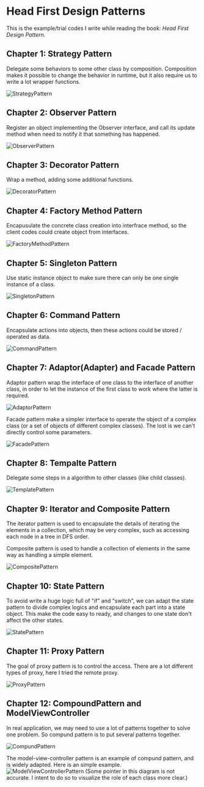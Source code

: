 # Head First Design Patterns

This is the example/trial codes I write while reading the book: *Head First Design Pattern*.

## Chapter 1: Strategy Pattern
Delegate some behaviors to some other class by composition.
Composition makes it possible to change the behavior in runtime, but it also require us to write a lot wrapper functions. 

![StrategyPattern](readme_images/c01_StrategyPattern.png)


## Chapter 2: Observer Pattern
Register an object implementing the Observer interface, and call its update method when need to notify it that something has happened.

![ObserverPattern](readme_images/c02_ObserverPattern.png)


## Chapter 3: Decorator Pattern
Wrap a method, adding some additional functions.

![DecoratorPattern](readme_images/c03_DecoratorPattern.png)


## Chapter 4: Factory Method Pattern
Encapusulate the concrete class creation into interfrace method, so the client codes could create object from interfaces.

![FactoryMethodPattern](readme_images/c04_FactoryMethodPattern.png)


## Chapter 5: Singleton Pattern
Use static instance object to make sure there can only be one single instance of a class.

![SingletonPattern](readme_images/c05_SingletonPattern.png)


## Chapter 6: Command Pattern
Encapsulate actions into objects, then these actions could be stored / operated as data.

![CommandPattern](readme_images/c06_CommandPattern.png)


## Chapter 7: Adaptor(Adapter) and Facade Pattern
Adaptor pattern wrap the interface of one class to the interface of another class, in order to let the instance of the first class to work where the latter is required.

![AdaptorPattern](readme_images/c07_AdaptorPattern.png)

Facade pattern make a simpler interface to operate the object of a complex class (or a set of objects of different complex classes). The lost is we can't directly control some parameters.

![FacadePattern](readme_images/c07_FacadePattern.png)


## Chapter 8: Tempalte Pattern
Delegate some steps in a algorithm to other classes (like child classes).

![TemplatePattern](readme_images/c08_TemplatePattern.png)


## Chapter 9: Iterator and Composite Pattern
The iterator pattern is used to encapsulate the details of iterating the elements in a collection, which may be very complex, such as accessing each node in a tree in DFS order.

Composite pattern is used to handle a collection of elements in the same way as handling a simple element. 

![CompositePattern](readme_images/c09_IteratorAndCompositePattern.png)


## Chapter 10: State Pattern

To avoid write a huge logic full of "if" and "switch", we can adapt the state pattern to divide complex logics and encapsulate each part into a state object. This make the code easy to ready, and changes to one state don't affect the other states. 

![StatePattern](readme_images/c10_StatePattern.png)


## Chapter 11: Proxy Pattern
The goal of proxy pattern is to control the access. There are a lot different types of proxy, here I tried the remote proxy.

![ProxyPattern](readme_images/c11_ProxyPattern.png)


## Chapter 12: CompoundPattern and ModelViewController

In real application, we may need to use a lot of patterns together to solve one problem. So compund pattern is to put several patterns together.

![CompundPattern](readme_images/c12_CompoundPattern.png)

The model-view-controller pattern is an example of compund pattern, and is widely adapted. Here is an simple example.
![ModelViewControllerPattern](readme_images/c12_ModelViewControllerPattern.png)
(Some pointer in this diagram is not accurate. I intent to do so to visualize the role of each class more clear.)
